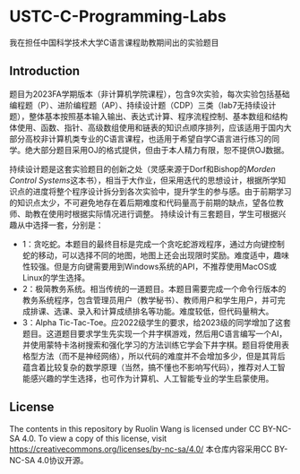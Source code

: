 # USTC-C-Programming-Labs
我在担任中国科学技术大学C语言课程助教期间出的实验题目

## Introduction

题目为2023FA学期版本（非计算机学院课程），包含9次实验，每次实验包括基础编程题（P）、进阶编程题（AP）、持续设计题（CDP）三类（lab7无持续设计题），整体基本按照基本输入输出、表达式计算、程序流程控制、基本数组和结构体使用、函数、指针、高级数组使用和链表的知识点顺序排列，应该适用于国内大部分高校非计算机类专业的C语言课程，也适用于希望自学C语言进行练习的同学。绝大部分题目采用OJ的格式提供，但由于本人精力有限，恕不提供OJ数据。 

持续设计题是这套实验题目的创新之处（灵感来源于Dorf和Bishop的*Morden Control Systems*这本书），相当于大作业，但采用迭代的思想设计，根据所学知识点的进度将整个程序设计拆分到各次实验中，提升学生的参与感。由于前期学习的知识点太少，不可避免地存在着后期难度和代码量高于前期的缺点，望各位教师、助教在使用时根据实际情况进行调整。 持续设计有三套题目，学生可根据兴趣从中选择一套，分别是：

- 1：贪吃蛇。本题目的最终目标是完成一个贪吃蛇游戏程序，通过方向键控制蛇的移动，可以选择不同的地图，地图上还会出现限时奖励。难度适中，趣味性较强。但是方向键需要用到Windows系统的API，不推荐使用MacOS或Linux的学生选择。
- 2：极简教务系统。相当传统的一道题目。本题目需要完成一个命令行版本的教务系统程序，包含管理员用户（教学秘书）、教师用户和学生用户，并可完成排课、选课、录入和计算成绩排名等功能。难度较低，但代码量稍大。
- 3：Alpha Tic-Tac-Toe。应2022级学生的要求，给2023级的同学增加了这套题目。这道题目要求学生先实现一个井字棋游戏，然后用C语言编写一个AI，并使用蒙特卡洛树搜索和强化学习的方法训练它学会下井字棋。题目将使用表格型方法（而不是神经网络），所以代码的难度并不会增加多少，但是其背后蕴含着比较复杂的数学原理（当然，搞不懂也不影响写代码），推荐对人工智能感兴趣的学生选择，也可作为计算机、人工智能专业的学生启蒙使用。

## License

The contents in this repository by Ruolin Wang is licensed under CC BY-NC-SA 4.0. To view a copy of this license, visit https://creativecommons.org/licenses/by-nc-sa/4.0/
本仓库内容采用CC BY-NC-SA 4.0协议开源。